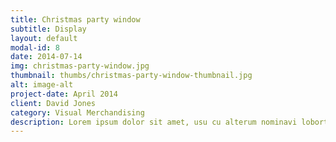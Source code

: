 ```yaml
---
title: Christmas party window
subtitle: Display
layout: default
modal-id: 8
date: 2014-07-14
img: christmas-party-window.jpg
thumbnail: thumbs/christmas-party-window-thumbnail.jpg
alt: image-alt
project-date: April 2014
client: David Jones
category: Visual Merchandising
description: Lorem ipsum dolor sit amet, usu cu alterum nominavi lobortis.
---
```

